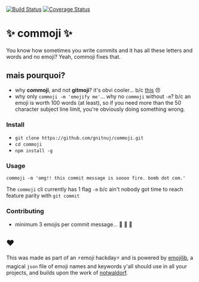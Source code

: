 [![Build Status](https://travis-ci.org/gnitnuj/commoji.svg?branch=master)](https://travis-ci.org/gnitnuj/commoji)
[![Coverage Status](https://coveralls.io/repos/github/gnitnuj/commoji/badge.svg?branch=feature%2Fcoveralls)](https://coveralls.io/github/gnitnuj/commoji?branch=feature%2Fcoveralls)

# :sparkles: commoji :sparkles:

You know how sometimes you write commits and it has all these letters and words and no emoji? Yeah, commoji fixes that.

## mais pourquoi?
- why **commoji**, and not **gitmoji**? it's obvi cooler... b/c [this](https://gitmoji.carloscuesta.me/) :angry:
- why only `commoji -m 'emojify me'`... why no `commoji` without `-m`? b/c an emoji is worth 100 words (at least), so if you need more than the 50 character subject line limit, you're obviously doing something wrong.

### Install
- `git clone https://github.com/gnitnuj/commoji.git`
- `cd commoji`
- `npm install -g`

### Usage
`commoji -m 'omg!! this commit message is soooo fire. bomb dot com.'`

The `commoji` cli currently has 1 flag `-m` b/c ain't nobody got time to reach feature parity with `git commit`

### Contributing
- minimum 3 emojis per commit message... :angel: :ship: :unicorn:

##  ❤
This was made as part of an ⚡️emoji hackday⚡️ and  is powered by [emojilib](https://github.com/muan/emojilib), a magical `json` file of emoji names and keywords y'all should use in all your projects, and builds upon the work of [notwaldorf](https://github.com/notwaldorf).
